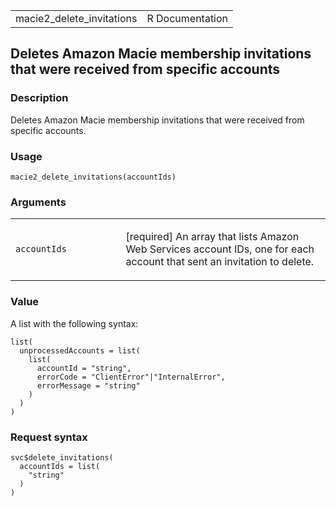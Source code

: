 <table style="width: 100%;">
<tbody>
<tr class="odd">
<td>macie2_delete_invitations</td>
<td style="text-align: right;">R Documentation</td>
</tr>
</tbody>
</table>

## Deletes Amazon Macie membership invitations that were received from specific accounts

### Description

Deletes Amazon Macie membership invitations that were received from
specific accounts.

### Usage

    macie2_delete_invitations(accountIds)

### Arguments

<table>
<colgroup>
<col style="width: 35%" />
<col style="width: 65%" />
</colgroup>
<tbody>
<tr class="odd">
<td><code
id="macie2_delete_invitations_:_accountIds">accountIds</code></td>
<td><p>[required] An array that lists Amazon Web Services account IDs,
one for each account that sent an invitation to delete.</p></td>
</tr>
</tbody>
</table>

### Value

A list with the following syntax:

    list(
      unprocessedAccounts = list(
        list(
          accountId = "string",
          errorCode = "ClientError"|"InternalError",
          errorMessage = "string"
        )
      )
    )

### Request syntax

    svc$delete_invitations(
      accountIds = list(
        "string"
      )
    )
